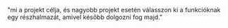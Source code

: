 "mi a projekt célja, és nagyobb projekt esetén válasszon ki a funkcióknak egy részhalmazát, amivel később dolgozni fog majd."
